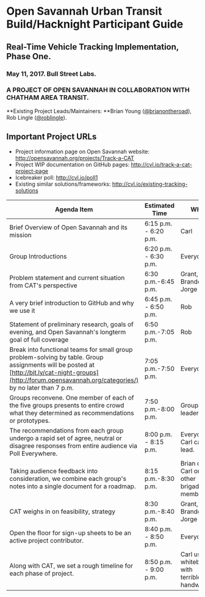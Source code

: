 # Open Savannah Urban Transit Build/Hacknight Participant Guide

## Real-Time Vehicle Tracking Implementation, Phase One. 

### May 11, 2017. Bull Street Labs.

###  A PROJECT OF OPEN SAVANNAH IN COLLABORATION WITH CHATHAM AREA TRANSIT.

**Existing Project Leads/Maintainers: **Brian Young ([@brianontheroad](http://github.com/brianontheroad)), Rob Lingle ([@roblingle](http://github.com/roblingle)).

## Important Project URLs

* Project information page on Open Savannah website: http://opensavannah.org/projects/Track-a-CAT
* Project WIP documentation on GitHub pages: http://cvl.io/track-a-cat-project-page
* Icebreaker poll: http://cvl.io/poll1
* Existing similar solutions/frameworks: http://cvl.io/existing-tracking-solutions

| Agenda Item                                                                                                                                                                                                   | Estimated Time        | Who                                             |
|---------------------------------------------------------------------------------------------------------------------------------------------------------------------------------------------------------------|-----------------------|-------------------------------------------------|
| Brief Overview of Open Savannah and its mission                                                                                                                                                               | 6:15 p.m. - 6:20 p.m. | Carl                                            |
| Group Introductions                                                                                                                                                                                           | 6:20 p.m. - 6:30 p.m. | Everyone!                                       |
| Problem statement and current situation from CAT's perspective                                                                                                                                                | 6:30 p.m.-6:45 p.m.   | Grant, Brandon, Jorge                           |
| A very brief introduction to GitHub and why we use it                                                                                                                                                         | 6:45 p.m. - 6:50 p.m. | Rob                                             |
| Statement of preliminary research, goals of evening, and Open Savannah's longterm goal of full coverage                                                                                                       | 6:50 p.m.-7:05 p.m.   | Rob                                             |
| Break into functional teams for small group problem-solving by table. Group assignments will be posted at [http://bit.ly/cat-night-groups](http://forum.opensavannah.org/categories/) by no later than 7 p.m. | 7:05 p.m.-7:50 p.m.   | Everyone!                                       |
| Groups reconvene. One member of each of the five groups presents to entire crowd what they determined as recommendations or prototypes.                                                                       | 7:50 p.m.-8:00 p.m.   | Group leaders                                   |
| The recommendations from each group undergo a rapid set of agree, neutral or disagree responses from entire audience via Poll Everywhere.                                                                     | 8:00 p.m. - 8:15 p.m. | Everyone. Carl can lead.                        |
| Taking audience feedback into consideration, we combine each group's notes into a single document for a roadmap.                                                                                              | 8:15 p.m.-8:30 p.m.   | Brian or Carl or other brigade member           |
| CAT weighs in on feasibility, strategy                                                                                                                                                                        | 8:30 p.m.-8:40 p.m.   | Grant, Brandon, Jorge                           |
| Open the floor for sign-up sheets to be an active project contributor.                                                                                                                                        | 8:40 p.m. - 8:50 p.m. | Everyone!                                       |
| Along with CAT, we set a rough timeline for each phase of project.                                                                                                                                            | 8:50 p.m. - 9:00 p.m. | Carl using whiteboard with terrible handwriting |





